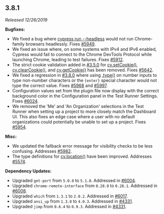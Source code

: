 ## 3.8.1

_Released 12/26/2019_

**Bugfixes:**

- We fixed a bug where [cypress run --headless](/guides/guides/command-line#cypress-run-headless) would not run Chrome-family browsers headlessly. Fixes [#5949](https://github.com/cypress-io/cypress/issues/5949).
- We fixed an issue where, on some systems with IPv4 and IPv6 enabled, Cypress would fail to connect to the Chrome DevTools Protocol while launching Chrome, leading to test failures. Fixes [#5912](https://github.com/cypress-io/cypress/issues/5912).
- The strict cookie validation added in [#3.5.0](#3-5-0) for [cy.setCookie()](/api/commands/setcookie), [cy.clearCookie()](/api/commands/clearcookie), and [cy.getCookie()](/api/commands/getcookie) has been removed. Fixes [#5642](https://github.com/cypress-io/cypress/issues/5642).
- We fixed a regression in [#3.8.0](#3-8-0) where using [.type()](/api/commands/type) on number inputs to type non-number characters or the `{enter}` special character would not type the correct value. Fixes [#5968](https://github.com/cypress-io/cypress/issues/5968) and [#5997](https://github.com/cypress-io/cypress/issues/5997).
- Configuration values set from the plugin file now display with the correct background color in the Configuration panel in the Test Runner Settings. Fixes [#6024](https://github.com/cypress-io/cypress/issues/6024).
- We removed the 'Me' and 'An Organization' selections in the Test Runner when setting up a project to more closely match the Dashboard UI. This also fixes an edge case where a user with no default organizations could potentially be unable to set up a project. Fixes [#5954](https://github.com/cypress-io/cypress/issues/5954).

**Misc:**

- We updated the fallback error message for visibility checks to be less confusing. Addresses [#5982](https://github.com/cypress-io/cypress/issues/5982).
- The type definitions for [cy.location()](/api/commands/location) have been improved. Addresses [#5574](https://github.com/cypress-io/cypress/issues/5574).

**Dependency Updates:**

- Upgraded `get-port` from `5.0.0` to `5.1.0`. Addressed in [#6004](https://github.com/cypress-io/cypress/pull/6004).
- Upgraded `chrome-remote-interface` from `0.28.0` to `0.28.1`. Addressed in [#6008](https://github.com/cypress-io/cypress/pull/6008).
- Upgraded `which` from `1.3.1` to `2.0.2`. Addressed in [#6017](https://github.com/cypress-io/cypress/pull/6017).
- Upgraded `ansi_up` from `1.3.0` to `4.0.3`. Addressed in [#4331](https://github.com/cypress-io/cypress/pull/4331).
- Upgraded `jimp` from `0.6.4` to `0.9.3`. Addressed in [#4331](https://github.com/cypress-io/cypress/pull/4331).
